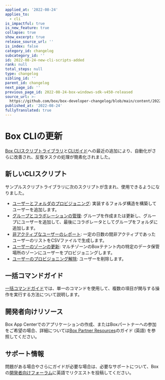 ```yaml
---
applied_at: '2022-08-24'
applies_to:
  - cli
is_impactful: true
is_new_feature: true
collapse: true
show_excerpt: true
release_source_url: ''
is_index: false
category_id: changelog
subcategory_id: ''
id: 2022-08-24-new-cli-scripts-added
rank: null
total_steps: null
type: changelog
sibling_id: ''
parent_id: changelog
next_page_id: ''
previous_page_id: 2022-08-24-box-windows-sdk-v450-released
source_url: >-
  https://github.com/box/box-developer-changelog/blob/main/content/2022/08-24-new-cli-scripts-added.md
published_at: '2022-08-24'
fullyTranslated: true
---
```

# Box CLIの更新

[Box CLIスクリプトライブラリ][1]と[CLIガイド][2]への最近の追加により、自動化がさらに改善され、反復タスクの処理が簡素化されました。

<!-- more -->

## 新しいCLIスクリプト

サンプルスクリプトライブラリに次のスクリプトが含まれ、使用できるようになりました。

* [ユーザーとフォルダのプロビジョニング][3]: 実装するフォルダ構造を構築してユーザーを追加します。
* [グループとコラボレーションの管理][4]: グループを作成または更新し、グループにユーザーを追加して、最後にコラボレータとしてグループをフォルダに追加します。
* [非アクティブなユーザーのレポート][5]: 一定の日数の間非アクティブであったユーザーのリストをCSVファイルで生成します。
* [ユーザーのゾーンの更新][6]: マルチゾーンのBoxテナント内の特定のデータ保管場所のゾーンにユーザーをプロビジョニングします。
* [ユーザーのプロビジョニング解除][7]: ユーザーを削除します。

## 一括コマンドガイド

[一括コマンドガイド][8]では、単一のコマンドを使用して、複数の項目が関与する操作を実行する方法について説明します。

## 開発者向けリソース

Box App Centerでのアプリケーションの作成、またはBoxパートナーへの参加をご希望の場合、詳細については[Box Partner Resources][9]のガイド (英語) を参照してください。

## サポート情報

問題がある場合やさらにガイドが必要な場合は、必要なサポートについて、Boxの[開発者向けフォーラム][10]に英語でリクエストを投稿してください。

[1]: g://cli/scripts

[2]: g://cli/cli-docs

[3]: g://cli/scripts/provision-users-folders

[4]: g://cli/scripts/manage-groups-collaborations

[5]: g://cli/scripts/report-inactive-users

[6]: g://cli/scripts/user-zones-mass-update

[7]: g://cli/scripts/deprovision-users

[8]: g://cli/cli-docs/bulk-commands

[9]: https://support.box.com/hc/en-us/community/topics/360001932973-Platform-and-Developer-Forum

[10]: https://support.box.com/hc/en-us/sections/360009473734-Box-Partner-Resources
